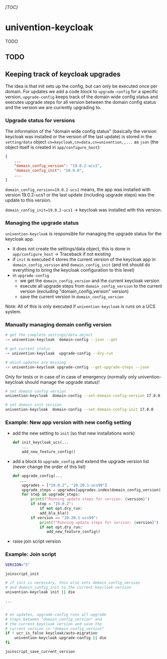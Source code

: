 _[TOC]_

# univention-keycloak

TODO

## TODO

## Keeping track of keycloak upgrades

The idea is that init sets up the config, but can only be executed once per
domain. For updates we add a code block to `upgrade-config` for a specific
version. `upgrade-config` keeps track of the domain wide config status and
executes upgrade steps for all version between the domain config status and
the version we are currently upgrading to.

### Upgrade status for versions

The information of the "domain wide config status" (basically the version
keycloak was installed or the version of the last update) is stored in the
`setting/data` object `cn=keycloak,cn=data,cn=univention,,...` as `json`
(the object itself is created in `app/configure_host`):
```json
{
	...
	"domain_config_version": "19.0.2-ucs1",
	"domain_config_init": "18.0.0",
	...
}
```

`domain_config_version=19.0.2-ucs1` means, the app was installed with version
19.0.2-ucs1 or the last update (including upgrade steps) was the update to
this version.

`domain_config_init=19.0.2-ucs1` -> keycloak was installed with this version.

### Managing the upgrade status

`univention-keycloak` is responsible for managing the upgrade status for the
keycloak app.

* it does not create the settings/data object, this is done in
  `app/configure_host` -> Traceback if not existing
* if `init` is executed it stores the current version of the keycloak app in
  `domain_config_version` and `domain_config_init` (and init should do
  everything to bring the keycloak configuration to this level)
* in `upgrade-config`
  * we get the `domain_config_version` and the current keycloak version
  * execute all upgrade steps from `domain_config_version` to the current
    version (excluding "domain_config_version" version)
  * save the current version in `domain_config_version`

Note: All of this is only executed if `univention-keycloak` is runs on a UCS
system.

### Manually managing domain config version

```sh
# get the complete settings/data object
-> univention-keycloak  domain-config --json --get

# get current status
-> univention-keycloak  upgrade-config --dry-run

# which updates are missing
-> univention-keycloak upgrade-config --get-upgrade-steps --json
```

Only for tests or in case of in case of emergency (normally only
univention-keycloak should manage the upgrade status)!
```sh
# set domain config version
univention-keycloak  domain-config --set-domain-config-version 17.0.0

# set domain init version
univention-keycloak  domain-config --set-domain-config-init 17.0.0
```

### Example: New app version with new config setting

* add the new setting to `init` (so that new installations work)
  ```python
  def init_keycloak_ucs(...
      ...
      add_new_feature_config()

  ```
* add a block to `upgrade_config` and extend the upgrade version list (never
  change the order of this list)
  ```python
  def upgrade_config(...
     ...
      upgrades = ["19.0.2", "20.20.1-ucs99"]
      upgrade_steps = upgrades[upgrades.index(domain_config_version) + 1:]
      for step in upgrade_steps:
          print(f"Running update steps for version: {version}")
          if step = "19.0.2":
              if not opt.dry_run:
              add_bla_bla()
          if version == "20.20.1-ucs99":
              print(f"Running update steps for version: {version}")
              if not opt.dry_run:
                 add_new_feature_config()
  ```
* raise join script version

### Example: Join script

```sh
VERSION="5"

joinscript_init

# if init is necessary, this also sets domain_config_version
# and domain_config_init to the current keycloak version
univention-keycloak init || die

...


# on updates, upgrade-config runs all upgrade
# steps between "domain_config_version" and
# the current keycloak version and save the
# current version in "domain_config_version"
if ! ucr_is_false keycloak/auto-migration
	univention-keycloak upgrade-config || die
fi

joinscript_save_current_version
```
